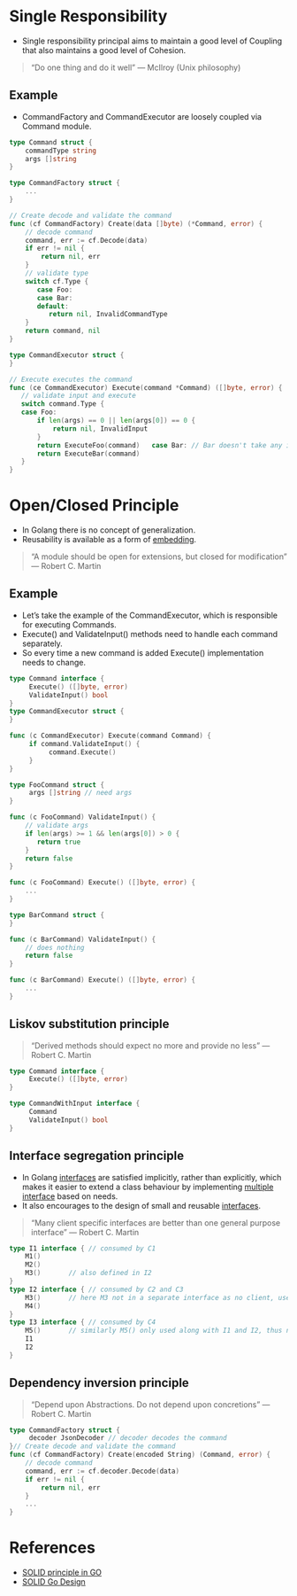 # Single Responsibility
- Single responsibility principal aims to maintain a good level of Coupling that also maintains a good level of Cohesion.

> “Do one thing and do it well” — McIlroy (Unix philosophy)

## Example
- CommandFactory and CommandExecutor are loosely coupled via Command module.

````go
type Command struct {
    commandType string 
    args []string
}

type CommandFactory struct {
    ...
}

// Create decode and validate the command
func (cf CommandFactory) Create(data []byte) (*Command, error) {
    // decode command
    command, err := cf.Decode(data)
    if err != nil {
        return nil, err
    }
    // validate type
    switch cf.Type { 
       case Foo:
       case Bar:
       default:
          return nil, InvalidCommandType    
    }
    return command, nil
}

type CommandExecutor struct {
}

// Execute executes the command 
func (ce CommandExecutor) Execute(command *Command) ([]byte, error) {
   // validate input and execute 
   switch command.Type {
   case Foo: 
       if len(args) == 0 || len(args[0]) == 0 {
           return nil, InvalidInput
       }
       return ExecuteFoo(command)   case Bar: // Bar doesn't take any input
       return ExecuteBar(command)
   }
}
````

# Open/Closed Principle
- In Golang there is no concept of generalization.
- Reusability is available as a form of [embedding](Interfaces.md).

> “A module should be open for extensions, but closed for modification” — Robert C. Martin

## Example
- Let’s take the example of the CommandExecutor, which is responsible for executing Commands.
- Execute() and ValidateInput() methods need to handle each command separately.
- So every time a new command is added Execute() implementation needs to change.

````go
type Command interface {
     Execute() ([]byte, error)
     ValidateInput() bool
}
type CommandExecutor struct {
}

func (c CommandExecutor) Execute(command Command) {
     if command.ValidateInput() {
          command.Execute()
     }
}

type FooCommand struct {
     args []string // need args
}

func (c FooCommand) ValidateInput() {
    // validate args 
    if len(args) >= 1 && len(args[0]) > 0 {
       return true
    }
    return false
}

func (c FooCommand) Execute() ([]byte, error) {
    ...
}

type BarCommand struct {
}

func (c BarCommand) ValidateInput() {
    // does nothing 
    return false
}

func (c BarCommand) Execute() ([]byte, error) {
    ...
}
````

## Liskov substitution principle

> “Derived methods should expect no more and provide no less” — Robert C. Martin

````go
type Command interface {
     Execute() ([]byte, error)
}

type CommandWithInput interface {
     Command
     ValidateInput() bool
}
````

## Interface segregation principle
- In Golang [interfaces](Interfaces.md) are satisfied implicitly, rather than explicitly, which makes it easier to extend a class behaviour by implementing [multiple interface](Interfaces.md) based on needs.
- It also encourages to the design of small and reusable [interfaces](Interfaces.md).

> “Many client specific interfaces are better than one general purpose interface” — Robert C. Martin

````go
type I1 interface { // consumed by C1
    M1()
    M2()
    M3()       // also defined in I2
}
type I2 interface { // consumed by C2 and C3
    M3()       // here M3 not in a separate interface as no client, use an interface with only M3()
    M4()
}
type I3 interface { // consumed by C4
    M5()       // similarly M5() only used along with I1 and I2, thus not needed to have it in a separate interface
    I1
    I2
}
````

## Dependency inversion principle

> “Depend upon Abstractions. Do not depend upon concretions” — Robert C. Martin

````go
type CommandFactory struct {
     decoder JsonDecoder // decoder decodes the command
}// Create decode and validate the command
func (cf CommandFactory) Create(encoded String) (Command, error) {
    // decode command
    command, err := cf.decoder.Decode(data)
    if err != nil {
        return nil, err
    }
    ...
}
````

# References
- [SOLID principle in GO](https://s8sg.medium.com/solid-principle-in-go-e1a624290346)
- [SOLID Go Design](https://dave.cheney.net/2016/08/20/solid-go-design)